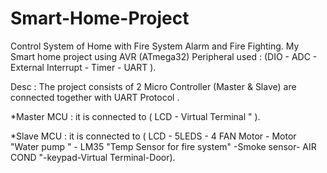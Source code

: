 # Smart-Home-Project
Control System of Home with Fire System Alarm and Fire Fighting.
My Smart home project using AVR (ATmega32) Peripheral used : (DIO - ADC - External Interrupt - Timer - UART ).

Desc : The project consists of 2 Micro Controller (Master & Slave) are connected together with UART Protocol .

*Master MCU : it is connected to ( LCD - Virtual Terminal " ).

*Slave MCU : it is connected to ( LCD - 5LEDS - 4 FAN Motor - Motor "Water pump " - LM35 "Temp Sensor for fire system" -Smoke sensor- AIR COND "-keypad-Virtual Terminal-Door).
